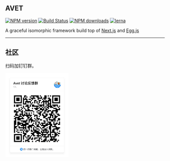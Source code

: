 ## AVET

[![NPM version](https://img.shields.io/npm/v/avet.svg?style=flat)](https://npmjs.org/package/avet)
[![Build Status](https://img.shields.io/travis/avetjs/avet.svg?style=flat)](https://travis-ci.org/avetjs/avet)
[![NPM downloads](http://img.shields.io/npm/dm/avet.svg?style=flat)](https://npmjs.org/package/avet)
[![lerna](https://img.shields.io/badge/maintained%20with-lerna-cc00ff.svg)](https://lernajs.io/)

A graceful isomorphic framework build top of [Next.js] and [Egg.js]

---

## 社区

扫码加钉钉群。

<img src="https://raw.githubusercontent.com/avetjs/avet/master/docs/resource/dingtalk.jpg" width="200"/>

[next.js]: https://github.com/zeit/next.js
[egg.js]: https://github.com/eggjs/egg
